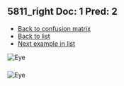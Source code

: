 ## 5811_right Doc: 1 Pred: 2
- [Back to confusion matrix](https://github.com/juliandewit/kaggle_retinopathy/blob/master/matrix.md)
- [Back to list](https://github.com/juliandewit/kaggle_retinopathy/blob/master/lists/12/list.md)
- [Next example in list](https://github.com/juliandewit/kaggle_retinopathy/blob/master/lists/12/58/5861_left.md)

![Eye](https://retinopaty.blob.core.windows.net/size1024/5811_right_1.jpeg)

### 

![Eye]()
